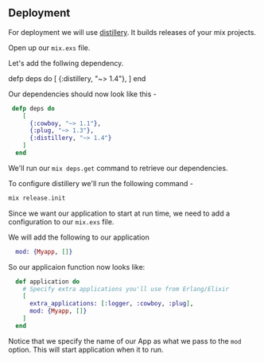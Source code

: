 ## Deployment

For deployment we will use [distillery](https://hex.pm/packages/distillery). It builds releases of your mix projects.

Open up our `mix.exs` file.

Let's add the follwing dependency.


defp deps do
  [
    {:distillery, "~> 1.4"},
  ]
end


Our dependencies should now look like this - 

```elixir
 defp deps do
    [
      {:cowboy, "~> 1.1"},
      {:plug, "~> 1.3"},
      {:distillery, "~> 1.4"}
    ]
  end
```

We'll run our `mix deps.get` command to retrieve our dependencies.

To configure distillery we'll run the following command - 

```elixir
mix release.init
```


Since we want our application to start at run time, we need to add a configuration to our `mix.exs` file.

We will add the following to our application 

```elixir
  mod: {Myapp, []}
```

So our applicaion function now looks like:

```elixir
  def application do
    # Specify extra applications you'll use from Erlang/Elixir
    [
      extra_applications: [:logger, :cowboy, :plug],
      mod: {Myapp, []}
    ]
  end
```

Notice that we specify the name of our App as what we pass to the `mod` option. This will start application when it to run. 

